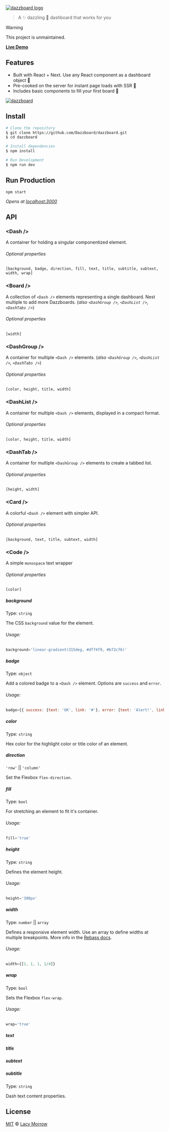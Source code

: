 [![dazzboard logo](https://raw.githubusercontent.com/Dazzboard/dazzboard/master/static/logo.png)](https://github.com/Dazzboard/dazzboard)

> A  ✨ dazzling 💫  dashboard that works for you

> [!WARNING]  
> This project is unmaintained.

**[Live Demo](https://dazzboard.now.sh)**

## Features
 * Built with React + Next. Use any React component as a dashboard object 🍡
 * Pre-cooked on the server for instant page loads with SSR 🍳
 * Includes basic components to fill your first board 🍇


[![dazzboard](https://raw.githubusercontent.com/Dazzboard/dazzboard/master/static/screenshot.png)](https://github.com/Dazzboard/dazzboard)


## Install

```bash
# Clone the repository
$ git clone https://github.com/Dazzboard/dazzboard.git
$ cd dazzboard

# Install dependencies
$ npm install

# Run Development
$ npm run dev


```


## Run Production

`npm start`

_Opens at [localhost:3000](http://localhost:3000/)_

<!-- Using [NPM](https://npmjs.com):

```bash
# From the command line
$ npm install -g movie-info
``` -->


## API

### \<Dash />

A container for holding a singular componentized element.

###### Optional properties

`[background, badge, direction, fill, text, title, subtitle, subtext, width, wrap]`


### \<Board />

A collection of `<Dash />` elements representing a single dashboard. Nest multiple to add more Dazzboards.
(_also `<DashGroup />`, `<DashList />`, `<DashTabs />`_)

###### Optional properties

`[width]`


### \<DashGroup />

A container for multiple `<Dash />` elements.
(_also `<DashGroup />`, `<DashList />`, `<DashTabs />`_)

###### Optional properties

`[color, height, title, width]`


### \<DashList />

A container for multiple `<Dash />` elements, displayed in a compact format.

###### Optional properties

`[color, height, title, width]`


### \<DashTab />

A container for multiple `<DashGroup />` elements to create a tabbed list.


###### Optional properties

`[height, width]`


### \<Card />

A colorful `<Dash />` element with simpler API.

###### Optional properties

`[background, text, title, subtext, width]`


### \<Code />

A simple `monospace` text wrapper

###### Optional properties

`[color]`


##### background

Type: `string`

The CSS `background` value for the element.

###### Usage:

```jsx
background='linear-gradient(315deg, #df74f9, #b72cf6)'
```


##### badge

Type: `object`

Add a colored badge to a `<Dash />` element. Options are `success` and `error`.

###### Usage:

```jsx
badge={{ success: {text: 'OK', link: '#'}, error: {text: 'Alert!', link: '#'}}}
```


##### color

Type: `string`

Hex color for the highlight color or title color of an element.


##### direction

`'row'` || `'column'`

Set the Flexbox `flex-direction`.


##### fill

Type: `bool`

For stretching an element to fit it's container.

###### Usage:

```jsx
fill='true'
```


##### height

Type: `string`

Defines the element height.

###### Usage:

```jsx
height='300px'
```


##### width

Type: `number` || `array`

Defines a responsive element width. Use an array to define widths at multiple breakpoints.
More info in the [Rebass docs](jxnblk.com/rebass/).

###### Usage:

```jsx
width={[1, 1, 1, 1/4]}
```


##### wrap

Type: `bool`

Sets the Flexbox `flex-wrap`.

###### Usage:

```jsx
wrap='true'
```


##### text
##### title
##### subtext
##### subtitle

Type: `string`

Dash text content properties.


## License

[MIT](http://opensource.org/licenses/MIT) © [Lacy Morrow](http://lacymorrow.com)

